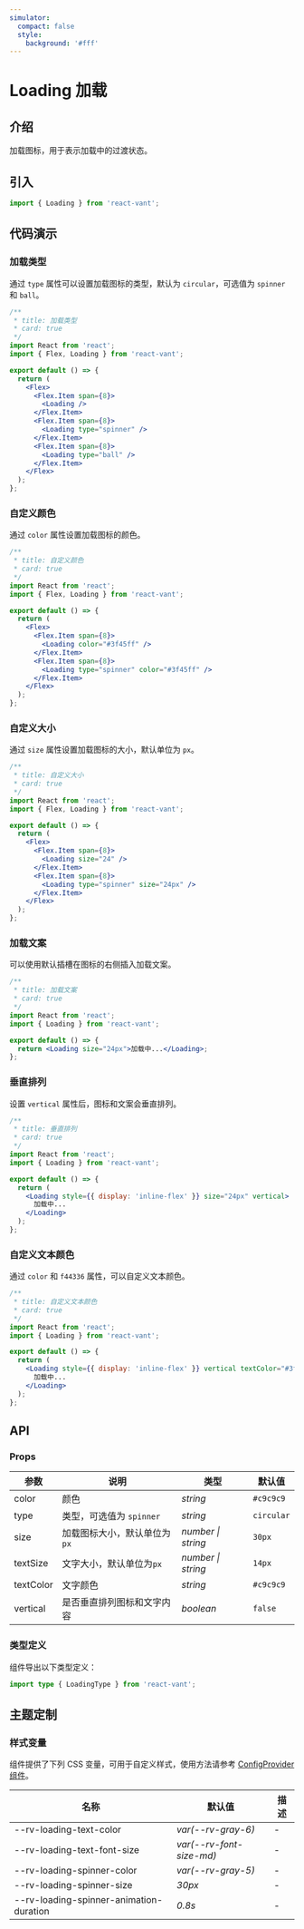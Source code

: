 ```yaml
---
simulator:
  compact: false
  style:
    background: '#fff'
---
```


# Loading 加载

## 介绍

加载图标，用于表示加载中的过渡状态。

## 引入

```js
import { Loading } from 'react-vant';
```

## 代码演示

### 加载类型

通过 `type` 属性可以设置加载图标的类型，默认为 `circular`，可选值为 `spinner` 和 `ball`。

```jsx
/**
 * title: 加载类型
 * card: true
 */
import React from 'react';
import { Flex, Loading } from 'react-vant';

export default () => {
  return (
    <Flex>
      <Flex.Item span={8}>
        <Loading />
      </Flex.Item>
      <Flex.Item span={8}>
        <Loading type="spinner" />
      </Flex.Item>
      <Flex.Item span={8}>
        <Loading type="ball" />
      </Flex.Item>
    </Flex>
  );
};
```

### 自定义颜色

通过 `color` 属性设置加载图标的颜色。

```jsx
/**
 * title: 自定义颜色
 * card: true
 */
import React from 'react';
import { Flex, Loading } from 'react-vant';

export default () => {
  return (
    <Flex>
      <Flex.Item span={8}>
        <Loading color="#3f45ff" />
      </Flex.Item>
      <Flex.Item span={8}>
        <Loading type="spinner" color="#3f45ff" />
      </Flex.Item>
    </Flex>
  );
};
```

### 自定义大小

通过 `size` 属性设置加载图标的大小，默认单位为 `px`。

```jsx
/**
 * title: 自定义大小
 * card: true
 */
import React from 'react';
import { Flex, Loading } from 'react-vant';

export default () => {
  return (
    <Flex>
      <Flex.Item span={8}>
        <Loading size="24" />
      </Flex.Item>
      <Flex.Item span={8}>
        <Loading type="spinner" size="24px" />
      </Flex.Item>
    </Flex>
  );
};
```

### 加载文案

可以使用默认插槽在图标的右侧插入加载文案。

```jsx
/**
 * title: 加载文案
 * card: true
 */
import React from 'react';
import { Loading } from 'react-vant';

export default () => {
  return <Loading size="24px">加载中...</Loading>;
};
```

### 垂直排列

设置 `vertical` 属性后，图标和文案会垂直排列。

```jsx
/**
 * title: 垂直排列
 * card: true
 */
import React from 'react';
import { Loading } from 'react-vant';

export default () => {
  return (
    <Loading style={{ display: 'inline-flex' }} size="24px" vertical>
      加载中...
    </Loading>
  );
};
```

### 自定义文本颜色

通过 `color` 和 `f44336` 属性，可以自定义文本颜色。

```jsx
/**
 * title: 自定义文本颜色
 * card: true
 */
import React from 'react';
import { Loading } from 'react-vant';

export default () => {
  return (
    <Loading style={{ display: 'inline-flex' }} vertical textColor="#3f45ff">
      加载中...
    </Loading>
  );
};
```

## API

### Props

| 参数      | 说明                         | 类型               | 默认值     |
| --------- | ---------------------------- | ------------------ | ---------- |
| color     | 颜色                         | _string_           | `#c9c9c9`  |
| type      | 类型，可选值为 `spinner`     | _string_           | `circular` |
| size      | 加载图标大小，默认单位为`px` | _number \| string_ | `30px`     |
| textSize  | 文字大小，默认单位为`px`     | _number \| string_ | `14px`     |
| textColor | 文字颜色                     | _string_           | `#c9c9c9`  |
| vertical  | 是否垂直排列图标和文字内容   | _boolean_          | `false`    |

### 类型定义

组件导出以下类型定义：

```ts
import type { LoadingType } from 'react-vant';
```

## 主题定制

### 样式变量

组件提供了下列 CSS 变量，可用于自定义样式，使用方法请参考 [ConfigProvider 组件](#/zh-CN/config-provider)。

| 名称                                    | 默认值                   | 描述 |
| --------------------------------------- | ------------------------ | ---- |
| --rv-loading-text-color                 | _var(--rv-gray-6)_       | -    |
| --rv-loading-text-font-size             | _var(--rv-font-size-md)_ | -    |
| --rv-loading-spinner-color              | _var(--rv-gray-5)_       | -    |
| --rv-loading-spinner-size               | _30px_                   | -    |
| --rv-loading-spinner-animation-duration | _0.8s_                   | -    |
